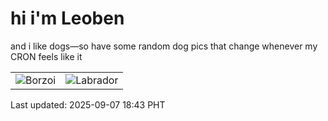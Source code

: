 # hi i'm Leoben

and i like dogs—so have some random dog pics that change whenever my CRON feels like it

|  |  |
|--------|----------|
| ![Borzoi](https://random-dog-vercel.vercel.app/api/random-borzoi?v=1757241817) | ![Labrador](https://random-dog-vercel.vercel.app/api/random-labrador?v=1757241817) |

Last updated: 2025-09-07 18:43 PHT
